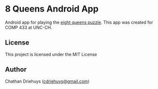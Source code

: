 # 8 Queens Android App

Android app for playing the [eight queens puzzle](https://en.wikipedia.org/wiki/Eight_queens_puzzle). This app was created for COMP 433 at UNC-CH.


## License

This project is licensed under the MIT License


## Author

Chathan Driehuys (cdriehuys@gmail.com)
